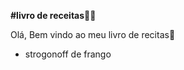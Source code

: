 **#livro de receitas**:man_cook:

Olá, Bem vindo ao meu livro de recitas:wave:

- strogonoff de frango



